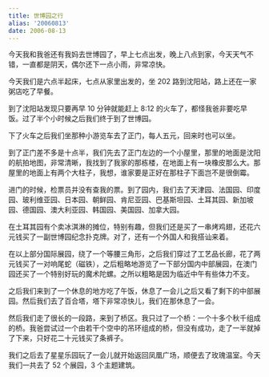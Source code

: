 ```yaml
---
title: 世博园之行
alias: '20060813'
date: 2006-08-13
---
```


今天我和我爸还有我妈去世博园了，早上七点出发，晚上八点到家，今天天气不错，一直都是阴天，偶尔还下一点小雨，非常凉快。

今天我们是六点半起床，七点从家里出发的，坐 202 路到沈阳站，路上还在一家粥店吃了早餐。

到了沈阳站发现只要再早 10 分钟就能赶上 8:12 的火车了，都怪我爸非要吃早饭。过了半个小时候之后我们终于到了世博园。

下了火车之后我们坐那种小游览车去了正门，每人五元，回来时也可以坐。

到了正门差不多是十点半，我们先去了正门左边的一个小屋里，那里的地面是沈阳的航拍地图，非常清晰，我找到了我家的那栋楼，在地面上有一块橡皮那么大。那屋里的地面上有两个大柱子，我想，谁家要是正好在那柱子下面岂不是很倒霉。

进门的时候，检票员并没有查我的票。到了园内，我们去了天津园、法国园、印度园、玻利维亚园、日本园、朝鲜园、肯尼亚园、巴基斯坦园、土耳其园、新加坡园、德国园、澳大利亚园、韩国园、美国园、加拿大园。

在土耳其园有个卖冰淇淋的摊位，特别有趣，但我们还是买了一串烤鸡翅，还花六元钱买了一副世博园纪念扑克牌。对了，还有一个外国人和我搭讪来着。

在以上部分国际展园，绕了一个等腰三角形，之后我们穿过了工艺品长廊，花了两元钱买了一对响尾蛇（磁铁），之后粗略地游览了一下部分国内中部展园，在澳门园还买了一个特别好玩的魔术陀螺。之所以粗略是因为临近中午有些体力不支。

之后我们来到了一个休息的地方吃了午饭，休息了一会儿之后又看了剩下的中部展园。然后我们去了百合塔，塔下非常凉快儿，我们在那休息了一会。

然后我们走了很长的一段路，来到了桥区。我只过了一个桥：一个十多个秋千组成的桥。我爸尝试过一个由若干个空中的吊环组成的桥，但没有成功，走了一半就掉了下来，只好花二十元钱买了条裤子。

我们之后去了星星乐园玩了一会儿就开始返回凤凰广场，顺便去了玫瑰温室。今天我们一共去了 52 个展园，3 个主题建筑。

